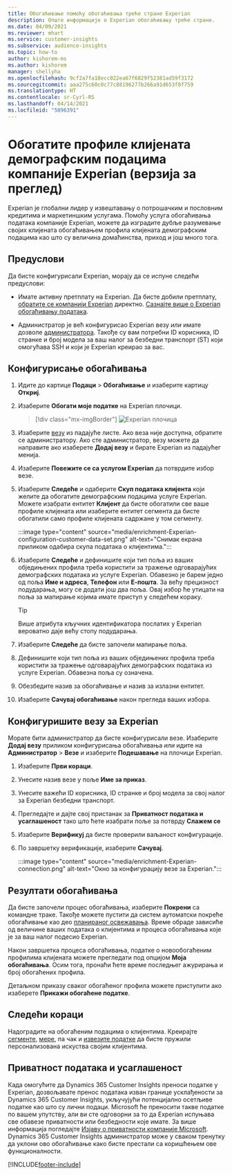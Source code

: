```yaml
---
title: Обогаћивање помоћу обогаћивања треће стране Experian
description: Опште информације о Experian обогаћивању треће стране.
ms.date: 04/09/2021
ms.reviewer: mhart
ms.service: customer-insights
ms.subservice: audience-insights
ms.topic: how-to
author: kishorem-ms
ms.author: kishorem
manager: shellyha
ms.openlocfilehash: 9cf2a7fa18ecc022ea67f6829f52381ad59f3172
ms.sourcegitcommit: aaa275c60c0c77c88196277b266a91d653f8f759
ms.translationtype: HT
ms.contentlocale: sr-Cyrl-RS
ms.lasthandoff: 04/14/2021
ms.locfileid: "5896391"
---
```

# <a name="enrich-customer-profiles-with-demographics-from-experian-preview"></a>Обогатите профиле клијената демографским подацима компаније Experian (верзија за преглед)

Experian је глобални лидер у извештавању о потрошачким и пословним кредитима и маркетиншким услугама. Помоћу услуга обогаћивања података компаније Experian, можете да изградите дубље разумевање својих клијената обогаћивањем профила клијената демографским подацима као што су величина домаћинства, приход и још много тога.

## <a name="prerequisites"></a>Предуслови

Да бисте конфигурисали Experian, морају да се испуне следећи предуслови:

- Имате активну претплату на Experian. Да бисте добили претплату, [обратите се компанији Experian](https://www.experian.com/marketing-services/contact) директно. [Сазнајте више о Experian обогаћивању података](https://www.experian.com/marketing-services/microsoft?cmpid=ems_web_mci_cdppage).

- Администратор је већ конфигурисао Experian везу *или* имате дозволе [администратора](permissions.md#administrator). Такође су вам потребни ID корисника, ID странке и број модела за ваш налог за безбедни транспорт (ST) који омогућава SSH и који је Experian креирао за вас.

## <a name="configure-the-enrichment"></a>Конфигурисање обогаћивања

1. Идите до картице **Подаци** > **Обогаћивање** и изаберите картицу **Откриј**.

1. Изаберите **Обогати моје податке** на Experian плочици.

   > [!div class="mx-imgBorder"]
   > ![Experian плочица](media/experian-tile.png "Experian плочица")
   > 

1. Изаберите [везу](connections.md) из падајуће листе. Ако веза није доступна, обратите се администратору. Ако сте администратор, везу можете да направите ако изаберете **Додај везу** и бирате Experian из падајућег менија. 

1. Изаберите **Повежите се са услугом Experian** да потврдите избор везе.

1.  Изаберите **Следеће** и одаберите **Скуп података клијента** који желите да обогатите демографским подацима услуге Experian. Можете изабрати ентитет **Клијент** да бисте обогатили све ваше профиле клијената или изаберите ентитет сегмента да бисте обогатили само профиле клијената садржане у том сегменту.

    :::image type="content" source="media/enrichment-Experian-configuration-customer-data-set.png" alt-text="Снимак екрана приликом одабира скупа података о клијентима.":::

1. Изаберите **Следеће** и дефинишите који тип поља из ваших обједињених профила треба користити за тражење одговарајућих демографских података из услуге Experian. Обавезно је барем једно од поља **Име и адреса**, **Телефон** или **Е-пошта**. За већу прецизност подударања, могу се додати још два поља. Овај избор ће утицати на поља за мапирање којима имате приступ у следећем кораку.

    > [!TIP]
    > Више атрибута кључних идентификатора послатих у Experian вероватно даје већу стопу подударања.

1. Изаберите **Следеће** да бисте започели мапирање поља.

1. Дефинишите који тип поља из ваших обједињених профила треба користити за тражење одговарајућих демографских података из услуге Experian. Обавезна поља су означена.

1. Обезбедите назив за обогаћивање и назив за излазни ентитет.

1. Изаберите **Сачувај обогаћивање** након прегледа ваших избора.

## <a name="configure-the-connection-for-experian"></a>Конфигуришите везу за Experian 

Морате бити администратор да бисте конфигурисали везе. Изаберите **Додај везу** приликом конфигурисања обогаћивања *или* идите на **Администратор** > **Везе** и изаберите **Подешавање** на плочици Experian.

1. Изаберите **Први кораци**.

1. Унесите назив везе у поље **Име за приказ**.

1. Унесите важећи ID корисника, ID странке и број модела за свој налог за Experian безбедни транспорт.

1. Прегледајте и дајте свој пристанак за **Приватност података и усаглашеност** тако што ћете изабрати поље за потврду **Слажем се**

1. Изаберите **Верификуј** да бисте проверили ваљаност конфигурације.

1. По завршетку верификације, изаберите **Сачувај**.
   
   :::image type="content" source="media/enrichment-Experian-connection.png" alt-text="Окно за конфигурацију везе за Experian.":::

## <a name="enrichment-results"></a>Резултати обогаћивања

Да бисте започели процес обогаћивања, изаберите **Покрени** са командне траке. Такође можете пустити да систем аутоматски покреће обогаћивање као део [планираног освежавања](system.md#schedule-tab). Време обраде зависиће од величине ваших података о клијентима и процеса обогаћивања које је за ваш налог подесио Experian.

Након завршетка процеса обогаћивања, податке о новообогаћеним профилима клијената можете прегледати под опцијом **Моја обогаћивања**. Осим тога, пронаћи ћете време последњег ажурирања и број обогаћених профила.

Детаљном приказу сваког обогаћеног профила можете приступити ако изаберете **Прикажи обогаћене податке**.

## <a name="next-steps"></a>Следећи кораци

Надоградите на обогаћеним подацима о клијентима. Креирајте [сегменте](segments.md), [мере](measures.md), па чак и [извезите податке](export-destinations.md) да бисте пружили персонализована искуства својим клијентима.

## <a name="data-privacy-and-compliance"></a>Приватност података и усаглашеност

Када омогућите да Dynamics 365 Customer Insights преноси податке у Experian, дозвољавате пренос података изван границе усклађености за Dynamics 365 Customer Insights, укључујући потенцијално осетљиве податке као што су лични подаци. Microsoft ће преносити такве податке по вашем упутству, али ви сте одговорни за то да Experian испуњава све обавезе приватности или безбедности које имате. За више информација погледајте [Изјаву о приватности компаније Microsoft](https://go.microsoft.com/fwlink/?linkid=396732).
Dynamics 365 Customer Insights администратор може у сваком тренутку да уклони ово обогаћивање како бисте престали са коришћењем ове функционалности.


[!INCLUDE[footer-include](../includes/footer-banner.md)]
